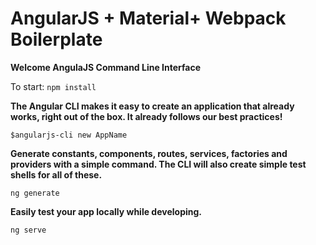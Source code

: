 # AngularJS + Material+ Webpack Boilerplate

**Welcome AngulaJS Command Line Interface**

To start:
`npm install`

**The Angular CLI makes it easy to create an application that already works, right out of the box. It already follows our best practices!**

`$angularjs-cli new AppName`

**Generate constants, components, routes, services, factories and providers with a simple command. The CLI will also create simple test shells for all of these.**

`ng generate`

**Easily test your app locally while developing.**

`ng serve`

